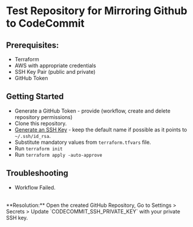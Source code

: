 # Test Repository for Mirroring Github to CodeCommit

## Prerequisites:
- Terraform 
- AWS with appropriate credentials
- SSH Key Pair (public and private)
- GitHub Token

## Getting Started
- Generate a GitHub Token - provide (workflow, create and delete repository permissions)
- Clone this repository.
- [Generate an SSH Key](https://docs.gitlab.com/ee/ssh/#generate-an-ssh-key-pair) - keep the default name if possible as it points to `~/.ssh/id_rsa`.
- Substitute mandatory values from `terraform.tfvars` file.
- Run `terraform init`
- Run `terraform apply -auto-approve`

## Troubleshooting
- Workflow Failed.
<br >
**Resolution:** Open the created GitHub Repository, Go to Settings > Secrets > Update `CODECOMMIT_SSH_PRIVATE_KEY` with your private SSH key. 